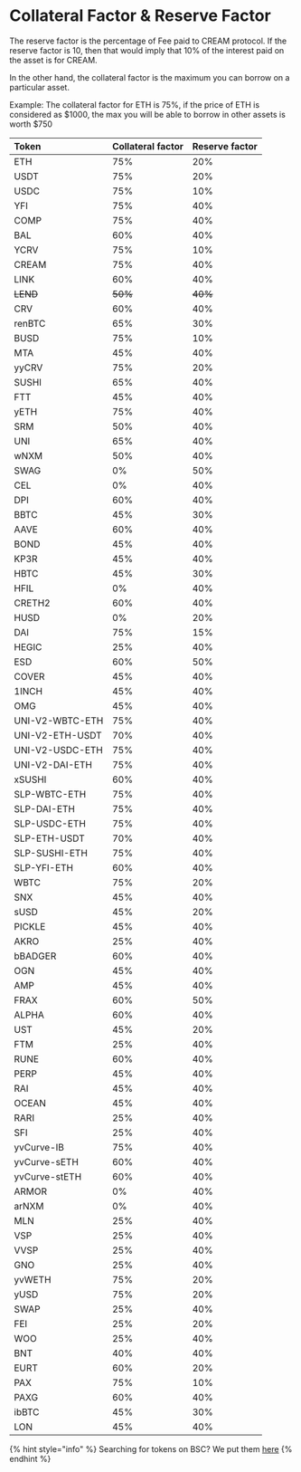 # Collateral Factor & Reserve Factor

The reserve factor is the percentage of Fee paid to CREAM protocol. If the reserve factor is 10, then that would imply that 10% of the interest paid on the asset is for CREAM.

In the other hand, the collateral factor is the maximum you can borrow on a particular asset.

Example: The collateral factor for ETH is 75%, if the price of ETH is considered as $1000, the max you will be able to borrow in other assets is worth $750

| Token | Collateral factor | Reserve factor |
| :--- | :--- | :--- |
| ETH | 75% | 20% |
| USDT | 75% | 20% |
| USDC | 75% | 10% |
| YFI | 75% | 40% |
| COMP | 75% | 40% |
| BAL | 60% | 40% |
| YCRV | 75% | 10% |
| CREAM | 75% | 40% |
| LINK | 60% | 40% |
| ~~LEND~~ | ~~50%~~ | ~~40%~~ |
| CRV | 60% | 40% |
| renBTC | 65% | 30% |
| BUSD | 75% | 10% |
| MTA | 45% | 40% |
| yyCRV | 75% | 20% |
| SUSHI | 65% | 40% |
| FTT | 45% | 40% |
| yETH | 75% | 40% |
| SRM | 50% | 40% |
| UNI | 65% | 40% |
| wNXM | 50% | 40% |
| SWAG | 0% | 50% |
| CEL | 0% | 40% |
| DPI | 60% | 40% |
| BBTC | 45% | 30% |
| AAVE | 60% | 40% |
| BOND | 45% | 40% |
| KP3R | 45% | 40% |
| HBTC | 45% | 30% |
| HFIL | 0% | 40% |
| CRETH2 | 60% | 40% |
| HUSD | 0% | 20% |
| DAI | 75% | 15% |
| HEGIC | 25% | 40% |
| ESD | 60% | 50% |
| COVER | 45% | 40% |
| 1INCH | 45% | 40% |
| OMG | 45% | 40% |
| UNI-V2-WBTC-ETH | 75% | 40% |
| UNI-V2-ETH-USDT | 70% | 40% |
| UNI-V2-USDC-ETH | 75% | 40% |
| UNI-V2-DAI-ETH | 75% | 40% |
| xSUSHI | 60% | 40% |
| SLP-WBTC-ETH | 75% | 40% |
| SLP-DAI-ETH | 75% | 40% |
| SLP-USDC-ETH | 75% | 40% |
| SLP-ETH-USDT | 70% | 40% |
| SLP-SUSHI-ETH | 75% | 40% |
| SLP-YFI-ETH | 60% | 40% |
| WBTC | 75% | 20% |
| SNX | 45% | 40% |
| sUSD | 45% | 20% |
| PICKLE | 45% | 40% |
| AKRO | 25% | 40% |
| bBADGER | 60% | 40% |
| OGN | 45% | 40% |
| AMP | 45% | 40% |
| FRAX | 60% | 50% |
| ALPHA | 60% | 40% |
| UST | 45% | 20% |
| FTM | 25% | 40% |
| RUNE | 60% | 40% |
| PERP | 45% | 40% |
| RAI | 45% | 40% |
| OCEAN | 45% | 40% |
| RARI | 25% | 40% |
| SFI | 25% | 40% |
| yvCurve-IB | 75% | 40% |
| yvCurve-sETH | 60% | 40% |
| yvCurve-stETH | 60% | 40% |
| ARMOR | 0% | 40% |
| arNXM | 0% | 40% |
| MLN | 25% | 40% |
| VSP | 25% | 40% |
| VVSP | 25% | 40% |
| GNO | 25% | 40% |
| yvWETH | 75% | 20% |
| yUSD | 75% | 20% |
| SWAP | 25% | 40% |
| FEI | 25% | 20% |
| WOO | 25% | 40% |
| BNT | 40% | 40% |
| EURT | 60% | 20% |
| PAX | 75% | 10% |
| PAXG | 60% | 40% |
| ibBTC | 45% | 30% |
| LON | 45% | 40% |

{% hint style="info" %}
Searching for tokens on BSC? We put them [here](https://docs.cream.finance/v/binance-smart-chain/lending/collateral-factor-and-reserve-factor)
{% endhint %}

